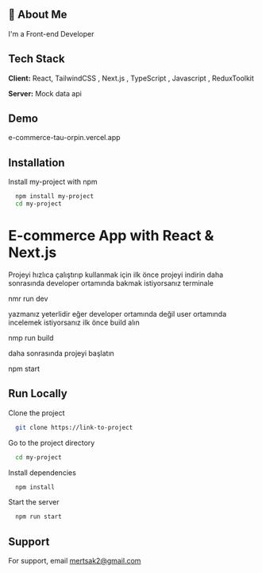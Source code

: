 
## 🚀 About Me
I'm a Front-end Developer


## Tech Stack

**Client:** React, TailwindCSS , Next.js , TypeScript , Javascript , ReduxToolkit

**Server:** Mock data api


## Demo

e-commerce-tau-orpin.vercel.app


## Installation

Install my-project with npm

```bash
  npm install my-project
  cd my-project
```
    
# E-commerce App with React & Next.js

Projeyi hızlıca çalıştırıp kullanmak için ilk önce projeyi indirin
daha sonrasında developer ortamında bakmak istiyorsanız terminale

nmr run dev 

yazmanız yeterlidir eğer developer ortamında değil user ortamında incelemek istiyorsanız ilk önce build alın

nmp run build

daha sonrasında projeyi başlatın

npm start





## Run Locally

Clone the project

```bash
  git clone https://link-to-project
```

Go to the project directory

```bash
  cd my-project
```

Install dependencies

```bash
  npm install
```

Start the server

```bash
  npm run start
```


## Support

For support, email mertsak2@gmail.com

